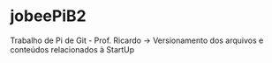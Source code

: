 # jobeePiB2
Trabalho de Pi de Git - Prof. Ricardo -> Versionamento dos arquivos e conteúdos relacionados à StartUp
